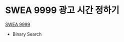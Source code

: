 # SWEA 9999 광고 시간 정하기

[SWEA 9999](https://swexpertacademy.com/main/code/problem/problemDetail.do?contestProbId=AXIvPBC6aqUDFAXR)

- Binary Search
